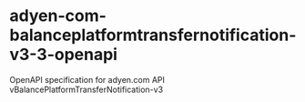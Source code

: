 # adyen-com-balanceplatformtransfernotification-v3-3-openapi
OpenAPI specification for adyen.com API vBalancePlatformTransferNotification-v3
